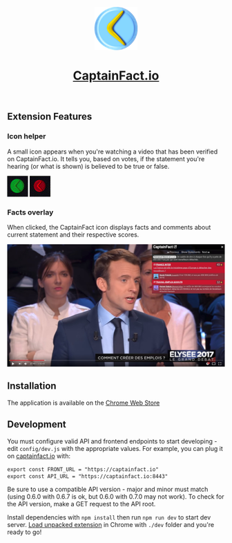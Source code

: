 <p align="center"><img src="chrome/assets/img/icon.png" height="100"/></p>
<h1 align="center"><a href="https://captainfact.io">CaptainFact.io</a></h1>
<br/>

## Extension Features

### Icon helper

A small icon appears when you're watching a video that has been verified on CaptainFact.io. It
tells you, based on votes, if the statement you're hearing (or what is shown) is believed to be
true or false.

![Icon approve](misc/approve.gif)
![Icon refute](misc/refute.gif)

### Facts overlay 

When clicked, the CaptainFact icon displays facts and comments about current statement and
their respective scores.

![Demo screenshot](misc/demo-youtube.jpg)

## Installation

The application is available on the
[Chrome Web Store](https://chrome.google.com/webstore/detail/captainfact-beta/fnnhlmbnlbgomamcolcpgncflofhjckm)


## Development

You must configure valid API and frontend endpoints to start developing - edit `config/dev.js` with the
appropriate values. For example, you can plug it on [captainfact.io](https://captainfact.io) with:
```ecmascript 6
export const FRONT_URL = "https://captainfact.io"
export const API_URL = "https://captainfact.io:8443"
```

Be sure to use a compatible API version - major and minor must match
(using 0.6.0 with 0.6.7 is ok, but 0.6.0 with 0.7.0 may not work).
To check for the API version, make a GET request to the API root.

Install dependencies with `npm install` then run `npm run dev` to start dev server.
[Load unpacked extension](https://developer.chrome.com/extensions/getstarted#unpacked) in Chrome with `./dev` folder
and you're ready to go!
